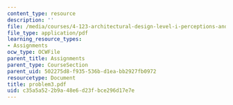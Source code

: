 ```yaml
---
content_type: resource
description: ''
file: /media/courses/4-123-architectural-design-level-i-perceptions-and-processes-fall-2003/c35a5a522b9a48e6d23fbce296d17e7e_problem3.pdf
file_type: application/pdf
learning_resource_types:
- Assignments
ocw_type: OCWFile
parent_title: Assignments
parent_type: CourseSection
parent_uid: 502275d8-f935-536b-d1ea-bb2927fb0972
resourcetype: Document
title: problem3.pdf
uid: c35a5a52-2b9a-48e6-d23f-bce296d17e7e
---
```

